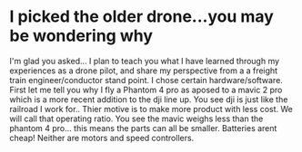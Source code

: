 # I picked the older drone...you may be wondering why

I'm glad you asked... I plan to teach you what I have learned through my experiences as a drone pilot, and share my perspective from a a freight train engineer/conductor stand point. I chose certain hardware/software. First let me tell you why I fly a Phantom 4 pro as aposed to a mavic 2 pro which is a more recent addition to the dji line up. You see dji is just like the railroad I work for.. Thier motive is to make more product with less cost. We will call that operating ratio. You see the mavic weighs less than the phantom 4 pro... this means the parts can all be smaller. Batteries arent cheap! Neither are motors and speed controllers.

